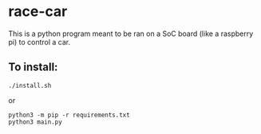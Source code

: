 # race-car

This is a python program meant to be ran on a SoC board (like a raspberry pi) to control a car.

## To install:
```
./install.sh
```

or

```
python3 -m pip -r requirements.txt
python3 main.py
```